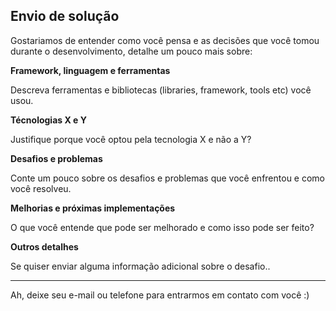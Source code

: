 ## Envio de solução

Gostariamos de entender como você pensa e as decisões que você tomou durante o desenvolvimento, detalhe um pouco mais sobre:

**Framework, linguagem e ferramentas**

Descreva ferramentas e bibliotecas (libraries, framework, tools etc) você usou.

**Técnologias X e Y**

Justifique porque você optou pela tecnologia X e não a Y?

**Desafios e problemas**

Conte um pouco sobre os desafios e problemas que você enfrentou e como você resolveu.

**Melhorias e próximas implementações**

O que você entende que pode ser melhorado e como isso pode ser feito?

**Outros detalhes**

Se quiser enviar alguma informação adicional sobre o desafio..


---

Ah, deixe seu e-mail ou telefone para entrarmos em contato com você :) 



